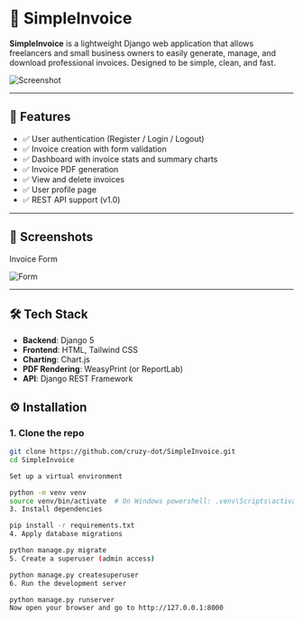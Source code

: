 # 🧾 SimpleInvoice

**SimpleInvoice** is a lightweight Django web application that allows freelancers and small business owners to easily generate, manage, and download professional invoices. Designed to be simple, clean, and fast.

![Screenshot](screenshots/home.png)

---

## 🚀 Features

- ✅ User authentication (Register / Login / Logout)
- ✅ Invoice creation with form validation
- ✅ Dashboard with invoice stats and summary charts
- ✅ Invoice PDF generation
- ✅ View and delete invoices
- ✅ User profile page
- ✅ REST API support (v1.0)

---

## 📸 Screenshots

Invoice Form 

 ![Form](screenshots/invoice_form.png) 

---

## 🛠️ Tech Stack

- **Backend**: Django 5
- **Frontend**: HTML, Tailwind CSS
- **Charting**: Chart.js
- **PDF Rendering**: WeasyPrint (or ReportLab)
- **API**: Django REST Framework


## ⚙️ Installation

### 1. Clone the repo

```bash
git clone https://github.com/cruzy-dot/SimpleInvoice.git
cd SimpleInvoice

Set up a virtual environment 

python -m venv venv
source venv/bin/activate  # On Windows powershell: .venv\Scripts\activate.ps1
3. Install dependencies

pip install -r requirements.txt
4. Apply database migrations

python manage.py migrate
5. Create a superuser (admin access)

python manage.py createsuperuser
6. Run the development server

python manage.py runserver
Now open your browser and go to http://127.0.0.1:8000


